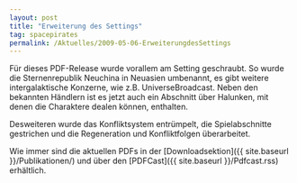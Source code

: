 ```yaml
---
layout: post
title: "Erweiterung des Settings"
tag: spacepirates
permalink: /Aktuelles/2009-05-06-ErweiterungdesSettings
---
```


Für dieses PDF-Release wurde vorallem am Setting geschraubt. So wurde die Sternenrepublik Neuchina in Neuasien umbenannt, es gibt weitere intergalaktische Konzerne, wie z.B. UniverseBroadcast. Neben den bekannten Händlern ist es jetzt auch ein Abschnitt über Halunken, mit denen die Charaktere dealen können, enthalten.

Desweiteren wurde das Konfliktsystem entrümpelt, die Spielabschnitte gestrichen und die Regeneration und Konfliktfolgen überarbeitet.

Wie immer sind die aktuellen PDFs in der [Downloadsektion]({{ site.baseurl }}/Publikationen/) und über den [PDFCast]({{ site.baseurl }}/Pdfcast.rss) erhältlich.


